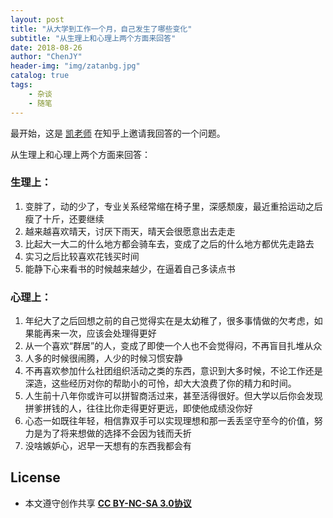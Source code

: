 ```yaml
---
layout: post
title: "从大学到工作一个月，自己发生了哪些变化"
subtitle: "从生理上和心理上两个方面来回答"
date: 2018-08-26
author: "ChenJY"
header-img: "img/zatanbg.jpg"
catalog: true
tags: 
    - 杂谈
    - 随笔
---
```


最开始，这是 [凯老师](ivy-end.com) 在知乎上邀请我回答的一个问题。

从生理上和心理上两个方面来回答：

### 生理上：

1. 变胖了，动的少了，专业关系经常缩在椅子里，深感颓废，最近重拾运动之后瘦了十斤，还要继续
2. 越来越喜欢晴天，讨厌下雨天，晴天会很愿意出去走走
3. 比起大一大二的什么地方都会骑车去，变成了之后的什么地方都优先走路去
4. 实习之后比较喜欢花钱买时间
5. 能静下心来看书的时候越来越少，在逼着自己多读点书

### 心理上：

1. 年纪大了之后回想之前的自己觉得实在是太幼稚了，很多事情做的欠考虑，如果能再来一次，应该会处理得更好
2. 从一个喜欢“群居”的人，变成了即使一个人也不会觉得闷，不再盲目扎堆从众
3. 人多的时候很闹腾，人少的时候习惯安静
4. 不再喜欢参加什么社团组织活动之类的东西，意识到大多时候，不论工作还是深造，这些经历对你的帮助小的可怜，却大大浪费了你的精力和时间。
5. 人生前十八年你或许可以拼智商活过来，甚至活得很好。但大学以后你会发现拼爹拼钱的人，往往比你走得更好更远，即使他成绩没你好
6. 心态一如既往年轻，相信靠双手可以实现理想和那一丢丢坚守至今的价值，努力是为了将来想做的选择不会因为钱而夭折
7. 没啥嫉妒心，迟早一天想有的东西我都会有

## License
* 本文遵守创作共享 <a href="https://creativecommons.org/licenses/by-nc-sa/3.0/cn/" target="_blank"><b>CC BY-NC-SA 3.0协议</b></a>
